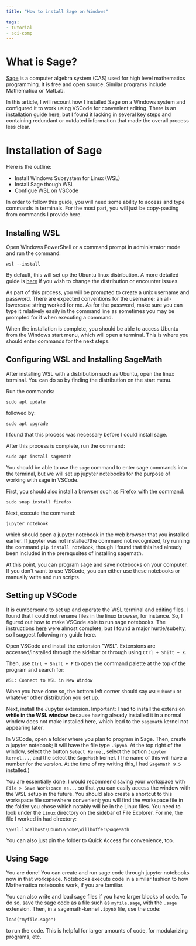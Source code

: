 ```yaml
---
title: "How to install Sage on Windows"

tags:
- tutorial
- sci-comp
---
```


# What is Sage?

[Sage](https://www.sagemath.org/) is a computer algebra system (CAS) used for high level mathematics programming. It is free and open source. Similar programs include Mathematica or MatLab. 

In this article, I will recount how I installed Sage on a Windows system and configured it to work using VSCode for convenient editing. There is an installation guide [here](https://doc.sagemath.org/html/en/installation/index.html), but I found it lacking in several key steps and containing redundant or outdated information that made the overall process less clear.

# Installation of Sage

Here is the outline:
- Install Windows Subsystem for Linux (WSL)
- Install Sage though WSL
- Configue WSL on VSCode 

In order to follow this guide, you will need some ability to access and type commands in terminals. For the most part, you will just be copy-pasting from commands I provide here. 

## Installing WSL

Open Windows PowerShell or a command prompt in administrator mode and run the command:
```
wsl --install
```
By default, this will set up the Ubuntu linux distribution. A more detailed guide is [here](https://learn.microsoft.com/en-us/windows/wsl/install) if you wish to change the distribution or encounter issues.

As part of this process, you will be prompted to create a unix username and password. There are expected conventions for the username; an all-lowercase string worked for me. As for the password, make sure you can type it relatively easily in the command line as sometimes you may be prompted for it when executing a command. 

When the installation is complete, you should be able to access Ubuntu from the Windows start menu, which will open a terminal. This is where you should enter commands for the next steps. 

## Configuring WSL and Installing SageMath

After installing WSL with a distribution such as Ubuntu, open the linux terminal. You can do so by finding the distribution on the start menu.

Run the commands:
```
sudo apt update
```
followed by:
```
sudo apt upgrade
```
I found that this process was necessary before I could install sage. 


After this process is complete, run the command:
```
sudo apt install sagemath
```

You should be able to use the `sage` command to enter sage commands into the terminal, but we will set up jupyter notebooks for the purpose of working with sage in VSCode.

First, you should also install a browser such as Firefox with the command:
```
sudo snap install firefox
```

Next, execute the command:
```
jupyter notebook
```
which should open a jupyter notebook in the web browser that you installed earlier. If jupyter was not installed/the command not recognized, try running the command `pip install notebook`, though I found that this had already been included in the prerequsites of installing sagemath. 

At this point, you can program sage and save notebooks on your computer. If you don't want to use VSCode, you can either use these notebooks or manually write and run scripts. 

## Setting up VSCode

It is cumbersome to set up and operate the WSL terminal and editing files. I found that I could not rename files in the linux browser, for instance. So, I figured out how to make VSCode able to run sage notebooks. The instructions [here](https://doc.sagemath.org/html/en/installation/launching.html#using-jupyter-notebook-through-visual-studio-code-vs-code-in-wsl) were almost complete, but I found a major hurtle/subelty, so I suggest following my guide here. 

Open VSCode and install the extension "WSL". Extensions are accessed/installed through the sidebar or through using `Ctrl + Shift + X`. 

Then, use `Ctrl + Shift + P` to open the command palette at the top of the program and search for:
```
WSL: Connect to WSL in New Window
```
When you have done so, the bottom left corner should say `WSL:Ubuntu` or whatever other distribution you set up. 

Next, install the Jupyter extension. Important: I had to install the extension **while in the WSL window** because having already installed it in a normal window does not make installed here, which lead to the `sagemath` kernel not appearing later.  

In VSCode, open a folder where you plan to program in Sage. Then, create a jupyter notebook; it will have the file type `.ipynb`. At the top right of the window, select the button `Select Kernel`, select the option `Jupyter kernel...`, and the select the `SageMath` kernel. (The name of this will have a number for the version. At the time of my writing this, I had `SageMath 9.5` installed.) 

You are essentially done. I would recommend saving your workspace with `File > Save Workspace as...` so that you can easily access the window with the WSL setup in the future. You should also create a shortcut to this workspace file somewhere convenient; you will find the workspace file in the folder you chose which notably will be in the Linux files. You need to look under the `Linux` directory on the sidebar of File Explorer. For me, the file I worked in had directory:
```
\\wsl.localhost\Ubuntu\home\willhoffer\SageMath
```
You can also just pin the folder to Quick Access for convenience, too. 

## Using Sage

You are done! You can create and run sage code through jupyter notebooks now in that workspace. Notebooks execute code in a similar fashion to how Mathematica notebooks work, if you are familiar.

You can also write and load sage files if you have larger blocks of code. To do so, save the sage code as a file such as `myfile.sage`, with the `.sage` extension. Then, in a sagemath-kernel `.ipynb` file, use the code:
```
load("myfile.sage")
```
to run the code. This is helpful for larger amounts of code, for modularizing programs, etc. 

